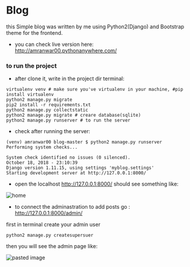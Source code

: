 # Blog

this Simple blog was written by me using Python2(Django) and Bootstrap theme for the frontend.
- you can check live version here: http://amranwar00.pythonanywhere.com/

### to run the project

- after clone it, write in the project dir terminal:

```
virtualenv venv # make sure you've virtualenv in your machine, #pip install virtualenv
python2 manage.py migrate
pip2 install -r requirements.txt
python2 manage.py collectstatic
python2 manage.py migrate # creare database(sqlite)
python2 manage.py runserver # to run the server
```
- check after running the server:

```
(venv) amranwar00 blog-master $ python2 manage.py runserver
Performing system checks...

System check identified no issues (0 silenced).
October 18, 2018 - 23:10:39
Django version 1.11.15, using settings 'myblog.settings'
Starting development server at http://127.0.0.1:8000/
```

- open the localhost http://127.0.0.1:8000/
should see something like:

![home](http://www7.0zz0.com/2018/10/19/02/584800181.jpeg)

-  to connect the adminastration to add posts go : http://127.0.0.1:8000/admin/

first in terminal create your admin user 

```
python2 manage.py createsupersuer
```
then you will see the admin page like:

![pasted image](http://www7.0zz0.com/2018/10/19/02/547203549.jpeg)
